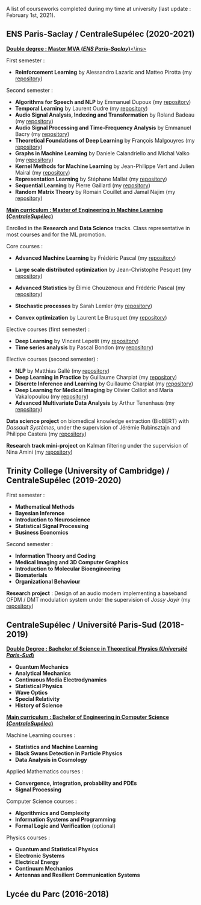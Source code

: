 A list of courseworks completed during my time at university (last update : February 1st, 2021).

## ENS Paris-Saclay / CentraleSupélec (2020-2021) 

<ins>**Double degree : Master MVA (*ENS Paris-Saclay*)**<\ins>

First semester :
* **Reinforcement Learning** by Alessandro Lazaric and Matteo Pirotta (my [repository](https://github.com/hugoby42/CS_time_series))

Second semester :
* **Algorithms for Speech and NLP** by Emmanuel Dupoux (my [repository](https://github.com/hugoby42/CS_time_series))
* **Temporal Learning** by Laurent Oudre (my [repository](https://github.com/hugoby42/CS_time_series))
* **Audio Signal Analysis, Indexing and Transformation** by Roland Badeau (my [repository](https://github.com/hugoby42/CS_time_series))
* **Audio Signal Processing and Time-Frequency Analysis** by Emmanuel Bacry (my [repository](https://github.com/hugoby42/CS_time_series))
* **Theoretical Foundations of Deep Learning** by François Malgouyres (my [repository](https://github.com/hugoby42/CS_time_series))
* **Graphs in Machine Learning** by Daniele Calandriello and Michal Valko (my [repository](https://github.com/hugoby42/CS_time_series))
* **Kernel Methods for Machine Learning** by Jean-Philippe Vert and Julien Mairal (my [repository](https://github.com/hugoby42/CS_time_series))
* **Representation Learning** by Stéphane Mallat (my [repository](https://github.com/hugoby42/CS_time_series))
* **Sequential Learning** by Pierre Gaillard (my [repository](https://github.com/hugoby42/CS_time_series))
* **Random Matrix Theory** by Romain Couillet and Jamal Najim (my [repository](https://github.com/hugoby42/CS_time_series))


<ins>**Main curriculum : Master of Engineering in Machine Learning (*CentraleSupélec*)**</ins>

Enrolled in the **Research** and **Data Science** tracks. Class representative in most courses and for the ML promotion.

Core courses :
* **Advanced Machine Learning** by Frédéric Pascal (my [repository](https://github.com/hugoby42/CS_time_series))
* **Large scale distributed optimization** by Jean-Christophe Pesquet (my [repository](https://github.com/hugoby42/CS_time_series))
* **Advanced Statistics** by Élimie Chouzenoux and Frédéric Pascal (my [repository](https://github.com/hugoby42/CS_time_series))

* **Stochastic processes** by Sarah Lemler (my [repository](https://github.com/hugoby42/CS_time_series))
* **Convex optimization** by Laurent Le Brusquet (my [repository](https://github.com/hugoby42/CS_time_series))

Elective courses (first semester) :
* **Deep Learning** by Vincent Lepetit (my [repository](https://github.com/hugoby42/CS_DL))
* **Time series analysis** by Pascal Bondon (my [repository](https://github.com/hugoby42/CS_time_series))

Elective courses (second semester) :
* **NLP** by Matthias Gallé (my [repository](https://github.com/hugoby42/CS_NLP))
* **Deep Learning in Practice** by Guillaume Charpiat (my [repository](https://github.com/hugoby42/CS_NLP))
* **Discrete Inference and Learning** by Guillaume Charpiat (my [repository](https://github.com/hugoby42/CS_GRM))
* **Deep Learning for Medical Imaging** by Olivier Colliot and Maria Vakalopoulou (my [repository](https://github.com/hugoby42/CS_DLMI))
* **Advanced Multivariate Data Analysis** by Arthur Tenenhaus (my [repository](https://github.com/hugoby42/CS_AMDA))

**Data science project** on biomedical knowledge extraction (BioBERT) with *Dassault Systèmes*, under the supervision of Jérémie Rubinsztajn and Philippe Castera (my [repository](https://github.com/hugoby42/CS_AMDA))

**Research track mini-project** on Kalman filtering under the supervision of Nina Amini (my [repository](https://github.com/hugoby42/CS_AMDA))

## Trinity College (University of Cambridge) / CentraleSupélec (2019-2020) 
First semester :
* **Mathematical Methods**
* **Bayesian Inference**
* **Introduction to Neuroscience**
* **Statistical Signal Processing**  
* **Business Economics**  

Second semester :
* **Information Theory and Coding**  
* **Medical Imaging and 3D Computer Graphics**  
* **Introduction to Molecular Bioengineering**  
* **Biomaterials**  
* **Organizational Behaviour**  

**Research project** : Design of an audio modem implementing a baseband OFDM / DMT modulation system under the supervision of *Jossy Jayir* (my [repository](https://github.com/hugoby42/CS_AMDA))

## CentraleSupélec / Université Paris-Sud (2018-2019) 

<ins>**Double Degree : Bachelor of Science in Theoretical Physics (*Université Paris-Sud*)**</ins>

* **Quantum Mechanics**
* **Analytical Mechanics**
* **Continuous Media Electrodynamics**
* **Statistical Physics**
* **Wave Optics**
* **Special Relativity**
* **History of Science**

<ins>**Main curriculum : Bachelor of Engineering in Computer Science (*CentraleSupélec*)**</ins>

Machine Learning courses :
* **Statistics and Machine Learning**
* **Black Swans Detection in Particle Physics**
* **Data Analysis in Cosmology**

Applied Mathematics courses :
* **Convergence, integration, probability and PDEs**
* **Signal Processing**

Computer Science courses :
* **Algorithmics and Complexity**
* **Information Systems and Programming**
* **Formal Logic and Verification** (optional)

Physics courses :
* **Quantum and Statistical Physics**
* **Electronic Systems**
* **Electrical Energy**
* **Continuum Mechanics**
* **Antennas and Resilient Communication Systems** 

## Lycée du Parc (2016-2018) 
